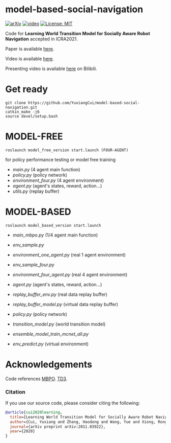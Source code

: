 # model-based-social-navigation

[![arXiv](https://img.shields.io/badge/arxiv-2011.03922-B31B1B.svg)](https://arxiv.org/abs/2011.03922)
[![video](https://img.shields.io/badge/video-ICRA2021-blue.svg)](https://www.youtube.com/watch?v=K7cBViQ9Vds&t=11s)
[![License: MIT](https://img.shields.io/badge/License-MIT-yellow.svg)](https://opensource.org/licenses/MIT)


Code for **Learning World Transition Model for Socially Aware Robot Navigation** accepted in ICRA2021.


Paper is available [here](https://arxiv.org/abs/2011.03922).


Video is available [here](https://www.youtube.com/watch?v=K7cBViQ9Vds&t=11s).


Presenting video is available [here](https://www.bilibili.com/video/BV1W64y1o7Ru) on Bilibili.



# Get ready
```
git clone https://github.com/YuxiangCui/model-based-social-navigation.git
catkin_make -j6
source devel/setup.bash
```


# MODEL-FREE
```
roslaunch model_free_version start.launch (FOUR-AGENT)
```
for policy performance testing or model free training

- *main.py* (4 agent main function)
- *policy.py* (policy network)
- *environment_four.py* (4 agent environment)
- *agent.py* (agent's states, reward, action...)
- *utils.py* (replay buffer)



# MODEL-BASED
```
roslaunch model_based_version start.launch
```

- *main_mbpo.py* (1/4 agent main function)



- *env_sample.py*
- *environment_one_agent.py* (real 1 agent environment)
- *env_sample_four.py* 
- *environment_four_agent.py* (real 4 agent environment)



- *agent.py* (agent's states, reward, action...)
- *replay_buffer_env.py* (real data replay buffer)
- *replay_buffer_model.py* (virtual data replay buffer)
- *policy.py* (policy network)



- *transition_model.py* (world transition model)
- *ensemble_model_train_mcnet_all.py* 
- *env_predict.py* (virtual environment)


# Acknowledgements
Code references
[MBPO](https://github.com/jxu43/replication-mbpo).
[TD3](https://github.com/sfujim/TD3).

### Citation
If you use our source code, please consider citing the following:
```bibtex
@article{cui2020learning,
  title={Learning World Transition Model for Socially Aware Robot Navigation},
  author={Cui, Yuxiang and Zhang, Haodong and Wang, Yue and Xiong, Rong},
  journal={arXiv preprint arXiv:2011.03922},
  year={2020}
}
```


